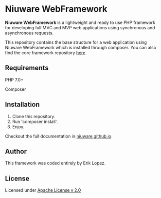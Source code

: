 Niuware WebFramework
======
**Niuware WebFramework** is a lightweight and ready to use PHP framework for developing full MVC and MVP web applications using synchronous and asynchronous requests.

This repository contains the base structure for a web application using Niuware WebFramework which is installed through composer. You can also find the core framework repository [here](https://github.com/niuware/webframework)

## Requirements
PHP 7.0+

Composer

## Installation

1. Clone this repository.
2. Run 'composer install'.
3. Enjoy.

Checkout the full documentation in [niuware.github.io](http://niuware.github.io/)

## Author

This framework was coded entirely by Erik Lopez.

## License

Licensed under [Apache License v 2.0](https://github.com/niuware/web-framework/blob/master/LICENSE)
